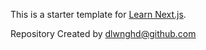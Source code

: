 This is a starter template for [Learn Next.js](https://nextjs.org/learn).

Repository Created by dlwnghd@github.com